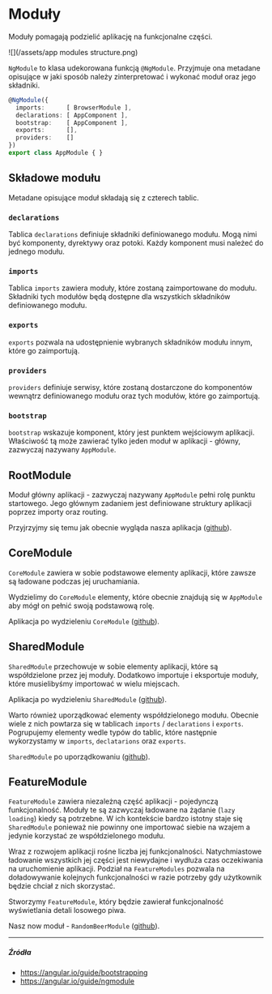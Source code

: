 # Moduły

Moduły pomagają podzielić aplikację na funkcjonalne części. 

![](/assets/app modules structure.png)

`NgModule` to klasa udekorowana funkcją `@NgModule`. Przyjmuje ona metadane opisujące w jaki sposób należy zinterpretować i wykonać moduł oraz jego składniki.

```ts
@NgModule({
  imports:      [ BrowserModule ],
  declarations: [ AppComponent ],
  bootstrap:    [ AppComponent ],
  exports:      [],
  providers:    []
})
export class AppModule { }
```

## Składowe modułu

Metadane opisujące moduł składają się z czterech tablic.

### `declarations`

Tablica `declarations` definiuje składniki definiowanego modułu. Mogą nimi być komponenty, dyrektywy oraz potoki. Każdy komponent musi należeć do jednego modułu.

### `imports`

Tablica `imports` zawiera moduły, które zostaną zaimportowane do modułu. Składniki tych modułów będą dostępne dla wszystkich składników definiowanego modułu.

### `exports`

`exports` pozwala na udostępnienie wybranych składników modułu innym, które go zaimportują.

### `providers`

`providers` definiuje serwisy, które zostaną dostarczone do komponentów wewnątrz definiowanego modułu oraz tych modułów, które go zaimportują. 

### `bootstrap`

`bootstrap` wskazuje komponent, który jest punktem wejściowym aplikacji. Właściwość tą może zawierać tylko jeden moduł w aplikacji - główny, zazwyczaj nazywany `AppModule`. 

## RootModule

Moduł główny aplikacji - zazwyczaj nazywany `AppModule` pełni rolę punktu startowego. Jego głównym zadaniem jest definiowane struktury aplikacji poprzez importy oraz routing.

Przyjrzyjmy się temu jak obecnie wygląda nasza aplikacja ([github](https://github.com/mmotel/ng-beers-app/tree/v0/src/app)). 

## CoreModule

`CoreModule` zawiera w sobie podstawowe elementy aplikacji, które zawsze są ładowane podczas jej uruchamiania. 

Wydzielimy do `CoreModule` elementy, które obecnie znajdują się w `AppModule` aby mógł on pełnić swoją podstawową rolę.

Aplikacja po wydzieleniu `CoreModule` ([github](https://github.com/mmotel/ng-beers-app/tree/v1/src/app)).

## SharedModule

`SharedModule` przechowuje w sobie elementy aplikacji, które są współdzielone przez jej moduły. Dodatkowo importuje i eksportuje moduły, które musielibyśmy importować w wielu miejscach.

Aplikacja po wydzieleniu `SharedModule` ([github](https://github.com/mmotel/ng-beers-app/tree/v2/src/app)).

Warto również uporządkować elementy współdzielonego modułu. Obecnie wiele z nich powtarza się w tablicach `imports` / `declarations` i `exports`. Pogrupujemy elementy wedle typów do tablic, które następnie wykorzystamy w `imports`, `declatarions` oraz `exports`.

`SharedModule` po uporządkowaniu ([github](https://github.com/mmotel/ng-beers-app/blob/v3/src/app/common/common.module.ts)).

## FeatureModule

`FeatureModule` zawiera niezależną część aplikacji - pojedynczą funkcjonalność. Moduły te są zazwyczaj ładowane na żądanie (`lazy loading`) kiedy są potrzebne. W ich kontekście bardzo istotny staje się `SharedModule` ponieważ nie powinny one importować siebie na wzajem a jedynie korzystać ze współdzielonego modułu.

Wraz z rozwojem aplikacji rośne liczba jej funkcjonalności. Natychmiastowe ładowanie wszystkich jej części jest niewydajne i wydłuża czas oczekiwania na uruchomienie aplikacji. Podział na `FeatureModules` pozwala na doładowywanie kolejnych funkcjonalności w razie potrzeby gdy użytkownik będzie chciał z nich skorzystać.

Stworzymy `FeatureModule`, który będzie zawierał funkcjonalność wyświetlania detali losowego piwa.

Nasz now moduł - `RandomBeerModule` ([github](https://github.com/mmotel/ng-beers-app/tree/v4/src/app/random-beer)).


---

##### Źródła

* https://angular.io/guide/bootstrapping
* https://angular.io/guide/ngmodule